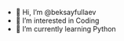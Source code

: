 - 👋 Hi, I’m @beksayfullaev
- 👀 I’m interested in Coding
- 🌱 I’m currently learning Python

<!---
beksayfullaev/beksayfullaev is a ✨ special ✨ repository because its `README.md` (this file) appears on your GitHub profile.
You can click the Preview link to take a look at your changes.
--->
